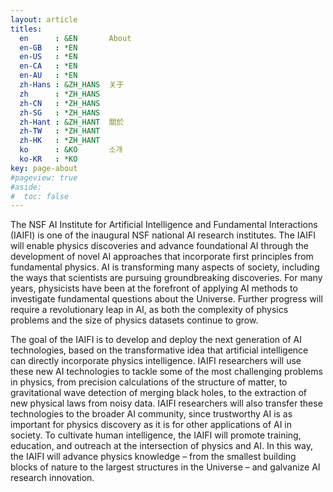 ```yaml
---
layout: article
titles:
  en      : &EN       About
  en-GB   : *EN
  en-US   : *EN
  en-CA   : *EN
  en-AU   : *EN
  zh-Hans : &ZH_HANS  关于
  zh      : *ZH_HANS
  zh-CN   : *ZH_HANS
  zh-SG   : *ZH_HANS
  zh-Hant : &ZH_HANT  關於
  zh-TW   : *ZH_HANT
  zh-HK   : *ZH_HANT
  ko      : &KO       소개
  ko-KR   : *KO
key: page-about
#pageview: true
#aside:
#  toc: false
---
```


The NSF AI Institute for Artificial Intelligence and Fundamental Interactions (IAIFI) is one of the inaugural NSF national AI research institutes. The IAIFI will enable physics discoveries and advance foundational AI through the development of novel AI approaches that incorporate first principles from fundamental physics. AI is transforming many aspects of society, including the ways that scientists are pursuing groundbreaking discoveries. For many years, physicists have been at the forefront of applying AI methods to investigate fundamental questions about the Universe. Further progress will require a revolutionary leap in AI, as both the complexity of physics problems and the size of physics datasets continue to grow.

The goal of the IAIFI is to develop and deploy the next generation of AI technologies, based on the transformative idea that artificial intelligence can directly incorporate physics intelligence.  IAIFI researchers will use these new AI technologies to tackle some of the most challenging problems in physics, from precision calculations of the structure of matter, to gravitational wave detection of merging black holes, to the extraction of new physical laws from noisy data. IAIFI researchers will also transfer these technologies to the broader AI community, since trustworthy AI is as important for physics discovery as it is for other applications of AI in society. To cultivate human intelligence, the IAIFI will promote training, education, and outreach at the intersection of physics and AI. In this way, the IAIFI will advance physics knowledge – from the smallest building blocks of nature to the largest structures in the Universe – and galvanize AI research innovation.